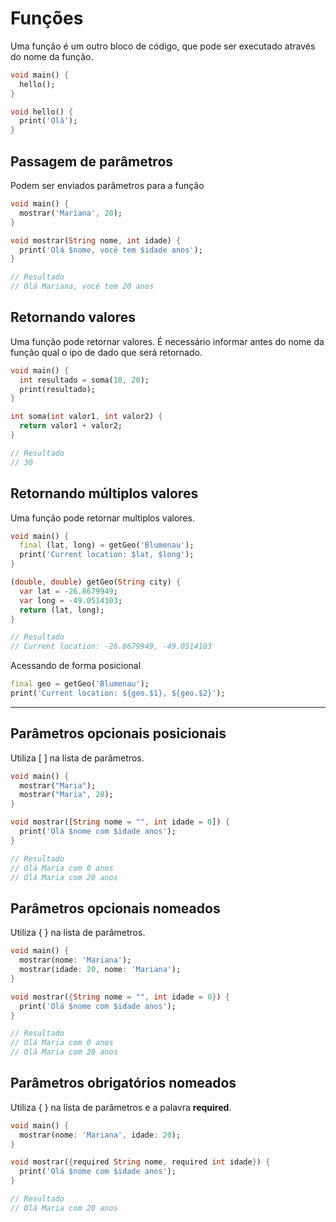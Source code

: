 # Funções

Uma função é um outro bloco de código, que pode ser executado através do nome da função.

```dart
void main() {
  hello();
}

void hello() {
  print('Olá');
}
```

## Passagem de parâmetros

Podem ser enviados parâmetros para a função

```dart
void main() {
  mostrar('Mariana', 20);
}

void mostrar(String nome, int idade) {
  print('Olá $nome, você tem $idade anos');
}

// Resultado
// Olá Mariana, você tem 20 anos
```

## Retornando valores

Uma função pode retornar valores. É necessário informar antes do nome da função qual o ipo de dado que será retornado.

```dart
void main() {
  int resultado = soma(10, 20);
  print(resultado);
}

int soma(int valor1, int valor2) {
  return valor1 + valor2;
}

// Resultado 
// 30
```

## Retornando múltiplos valores

Uma função pode retornar multiplos valores.

```dart
void main() {
  final (lat, long) = getGeo('Blumenau');
  print('Current location: $lat, $long');
}

(double, double) getGeo(String city) {
  var lat = -26.8679949;
  var long = -49.0514103;
  return (lat, long);
}

// Resultado
// Current location: -26.8679949, -49.0514103
```

Acessando de forma posicional

```dart
final geo = getGeo('Blumenau');
print('Current location: ${geo.$1}, ${geo.$2}');
```

---

## Parâmetros opcionais posicionais

Utiliza [ ] na lista de parâmetros.

```dart
void main() {
  mostrar("Maria");
  mostrar("Maria", 20);
}

void mostrar([String nome = "", int idade = 0]) {
  print('Olá $nome com $idade anos');
}

// Resultado
// Olá Maria com 0 anos
// Olá Maria com 20 anos
```

## Parâmetros opcionais nomeados

Utiliza { } na lista de parâmetros.

```dart
void main() {
  mostrar(nome: 'Mariana');
  mostrar(idade: 20, nome: 'Mariana');
}

void mostrar({String nome = "", int idade = 0}) {
  print('Olá $nome com $idade anos');
}

// Resultado
// Olá Maria com 0 anos
// Olá Maria com 20 anos
```

## Parâmetros obrigatórios nomeados

Utiliza { } na lista de parâmetros e a palavra **required**.

```dart
void main() {
  mostrar(nome: 'Mariana', idade: 20);
}

void mostrar({required String nome, required int idade}) {
  print('Olá $nome com $idade anos');
}

// Resultado
// Olá Maria com 20 anos
```
